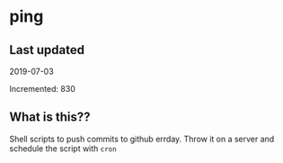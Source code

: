# ping

## Last updated
2019-07-03

Incremented: 830

## What is this??
Shell scripts to push commits to github errday. Throw it on a server and schedule the script with `cron`
